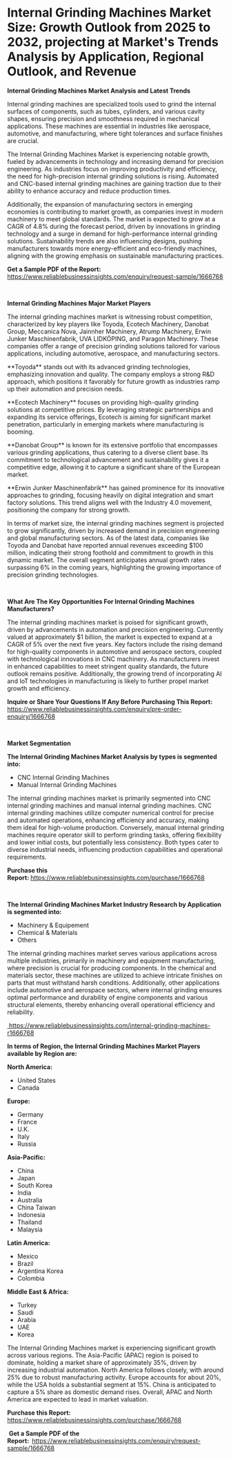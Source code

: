 <p><h1>Internal Grinding Machines Market Size: Growth Outlook from 2025 to 2032, projecting at Market's Trends Analysis by Application, Regional Outlook, and Revenue</h1></p><p><strong>Internal Grinding Machines Market Analysis and Latest Trends</strong></p>
<p><p>Internal grinding machines are specialized tools used to grind the internal surfaces of components, such as tubes, cylinders, and various cavity shapes, ensuring precision and smoothness required in mechanical applications. These machines are essential in industries like aerospace, automotive, and manufacturing, where tight tolerances and surface finishes are crucial.</p><p>The Internal Grinding Machines Market is experiencing notable growth, fueled by advancements in technology and increasing demand for precision engineering. As industries focus on improving productivity and efficiency, the need for high-precision internal grinding solutions is rising. Automated and CNC-based internal grinding machines are gaining traction due to their ability to enhance accuracy and reduce production times. </p><p>Additionally, the expansion of manufacturing sectors in emerging economies is contributing to market growth, as companies invest in modern machinery to meet global standards. The market is expected to grow at a CAGR of 4.8% during the forecast period, driven by innovations in grinding technology and a surge in demand for high-performance internal grinding solutions. Sustainability trends are also influencing designs, pushing manufacturers towards more energy-efficient and eco-friendly machines, aligning with the growing emphasis on sustainable manufacturing practices.</p></p>
<p><strong>Get a Sample PDF of the Report:&nbsp;</strong> <a href="https://www.reliablebusinessinsights.com/enquiry/request-sample/1666768?utm_campaign=2875&utm_medium=2&utm_source=Github&utm_content=ia&utm_term=16042025&utm_id=internal-grinding-machines">https://www.reliablebusinessinsights.com/enquiry/request-sample/1666768</a></p>
<p>&nbsp;</p>
<p><strong>Internal Grinding Machines Major Market Players</strong></p>
<p><p>The internal grinding machines market is witnessing robust competition, characterized by key players like Toyoda, Ecotech Machinery, Danobat Group, Meccanica Nova, Jainnher Machinery, Atrump Machinery, Erwin Junker Maschinenfabrik, UVA LIDKÖPING, and Paragon Machinery. These companies offer a range of precision grinding solutions tailored for various applications, including automotive, aerospace, and manufacturing sectors.</p><p>**Toyoda** stands out with its advanced grinding technologies, emphasizing innovation and quality. The company employs a strong R&D approach, which positions it favorably for future growth as industries ramp up their automation and precision needs. </p><p>**Ecotech Machinery** focuses on providing high-quality grinding solutions at competitive prices. By leveraging strategic partnerships and expanding its service offerings, Ecotech is aiming for significant market penetration, particularly in emerging markets where manufacturing is booming.</p><p>**Danobat Group** is known for its extensive portfolio that encompasses various grinding applications, thus catering to a diverse client base. Its commitment to technological advancement and sustainability gives it a competitive edge, allowing it to capture a significant share of the European market.</p><p>**Erwin Junker Maschinenfabrik** has gained prominence for its innovative approaches to grinding, focusing heavily on digital integration and smart factory solutions. This trend aligns well with the Industry 4.0 movement, positioning the company for strong growth.</p><p>In terms of market size, the internal grinding machines segment is projected to grow significantly, driven by increased demand in precision engineering and global manufacturing sectors. As of the latest data, companies like Toyoda and Danobat have reported annual revenues exceeding $100 million, indicating their strong foothold and commitment to growth in this dynamic market. The overall segment anticipates annual growth rates surpassing 6% in the coming years, highlighting the growing importance of precision grinding technologies.</p></p>
<p>&nbsp;</p>
<p><strong>What Are The Key Opportunities For Internal Grinding Machines Manufacturers?</strong></p>
<p><p>The internal grinding machines market is poised for significant growth, driven by advancements in automation and precision engineering. Currently valued at approximately $1 billion, the market is expected to expand at a CAGR of 5% over the next five years. Key factors include the rising demand for high-quality components in automotive and aerospace sectors, coupled with technological innovations in CNC machinery. As manufacturers invest in enhanced capabilities to meet stringent quality standards, the future outlook remains positive. Additionally, the growing trend of incorporating AI and IoT technologies in manufacturing is likely to further propel market growth and efficiency.</p></p>
<p><strong>Inquire or Share Your Questions If Any Before Purchasing This Report:</strong> <a href="https://www.reliablebusinessinsights.com/enquiry/pre-order-enquiry/1666768?utm_campaign=2875&utm_medium=2&utm_source=Github&utm_content=ia&utm_term=16042025&utm_id=internal-grinding-machines">https://www.reliablebusinessinsights.com/enquiry/pre-order-enquiry/1666768</a></p>
<p>&nbsp;</p>
<p><strong>Market Segmentation</strong></p>
<p><strong>The Internal Grinding Machines Market Analysis by types is segmented into:</strong></p>
<p><ul><li>CNC Internal Grinding Machines</li><li>Manual Internal Grinding Machines</li></ul></p>
<p><p>The internal grinding machines market is primarily segmented into CNC internal grinding machines and manual internal grinding machines. CNC internal grinding machines utilize computer numerical control for precise and automated operations, enhancing efficiency and accuracy, making them ideal for high-volume production. Conversely, manual internal grinding machines require operator skill to perform grinding tasks, offering flexibility and lower initial costs, but potentially less consistency. Both types cater to diverse industrial needs, influencing production capabilities and operational requirements.</p></p>
<p><strong>Purchase this Report:&nbsp;</strong><a href="https://www.reliablebusinessinsights.com/purchase/1666768?utm_campaign=2875&utm_medium=2&utm_source=Github&utm_content=ia&utm_term=16042025&utm_id=internal-grinding-machines">https://www.reliablebusinessinsights.com/purchase/1666768</a></p>
<p>&nbsp;</p>
<p><strong>The Internal Grinding Machines Market Industry Research by Application is segmented into:</strong></p>
<p><ul><li>Machinery & Equipement</li><li>Chemical & Materials</li><li>Others</li></ul></p>
<p><p>The internal grinding machines market serves various applications across multiple industries, primarily in machinery and equipment manufacturing, where precision is crucial for producing components. In the chemical and materials sector, these machines are utilized to achieve intricate finishes on parts that must withstand harsh conditions. Additionally, other applications include automotive and aerospace sectors, where internal grinding ensures optimal performance and durability of engine components and various structural elements, thereby enhancing overall operational efficiency and reliability.</p></p>
<p><a href="https://www.reliablebusinessinsights.com/internal-grinding-machines-r1666768?utm_campaign=2875&utm_medium=2&utm_source=Github&utm_content=ia&utm_term=16042025&utm_id=internal-grinding-machines">&nbsp;https://www.reliablebusinessinsights.com/internal-grinding-machines-r1666768</a></p>
<p><strong>In terms of Region, the Internal Grinding Machines Market Players available by Region are:</strong></p>
<p>
    <p> <strong> North America: </strong>
        <ul>
            <li>United States</li>
            <li>Canada</li>
        </ul>
        </p> 
    <p> <strong> Europe: </strong>
        <ul>
            <li>Germany</li>
            <li>France</li>
            <li>U.K.</li>
            <li>Italy</li>
            <li>Russia</li>
        </ul>
        </p> 
    <p> <strong> Asia-Pacific: </strong>
        <ul>
            <li>China</li>
            <li>Japan</li>
            <li>South Korea</li>
            <li>India</li>
            <li>Australia</li>
            <li>China Taiwan</li>
            <li>Indonesia</li>
            <li>Thailand</li>
            <li>Malaysia</li>
        </ul>
        </p> 
    <p> <strong> Latin America: </strong>
        <ul>
            <li>Mexico</li>
            <li>Brazil</li>
            <li>Argentina Korea</li>
            <li>Colombia</li>
        </ul>
        </p> 
    <p> <strong> Middle East & Africa: </strong>
        <ul>
            <li>Turkey</li>
            <li>Saudi</li>
            <li>Arabia</li>
            <li>UAE</li>
            <li>Korea</li>
        </ul>
    </p>
    </p>
<p><p>The Internal Grinding Machines market is experiencing significant growth across various regions. The Asia-Pacific (APAC) region is poised to dominate, holding a market share of approximately 35%, driven by increasing industrial automation. North America follows closely, with around 25% due to robust manufacturing activity. Europe accounts for about 20%, while the USA holds a substantial segment at 15%. China is anticipated to capture a 5% share as domestic demand rises. Overall, APAC and North America are expected to lead in market valuation.</p></p>
<p><strong>Purchase this Report: </strong><a href="https://www.reliablebusinessinsights.com/purchase/1666768?utm_campaign=2875&utm_medium=2&utm_source=Github&utm_content=ia&utm_term=16042025&utm_id=internal-grinding-machines">https://www.reliablebusinessinsights.com/purchase/1666768</a></p>
<p>&nbsp;<strong>Get a Sample PDF of the Report:&nbsp;&nbsp;</strong><a href="https://www.reliablebusinessinsights.com/enquiry/request-sample/1666768?utm_campaign=2875&utm_medium=2&utm_source=Github&utm_content=ia&utm_term=16042025&utm_id=internal-grinding-machines">https://www.reliablebusinessinsights.com/enquiry/request-sample/1666768</a></p>
<p><strong></strong></p>
<p><p></p><p></p><p></p></p>